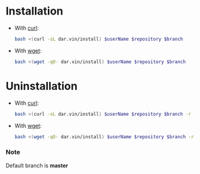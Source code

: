 # Installation

-   With [curl](https://curl.se):

    ```bash
    bash <(curl -sL dar.vin/install) $userName $repository $branch
    ```

-   With [wget](https://www.gnu.org/software/wget):

    ```bash
    bash <(wget -qO- dar.vin/install) $userName $repository $branch
    ```

# Uninstallation

-   With [curl](https://curl.se):

    ```bash
    bash <(curl -sL dar.vin/install) $userName $repository $branch -r
    ```

-   With [wget](https://www.gnu.org/software/wget):

    ```bash
    bash <(wget -qO- dar.vin/install) $userName $repository $branch -r
    ```

### Note

Default branch is **master**
